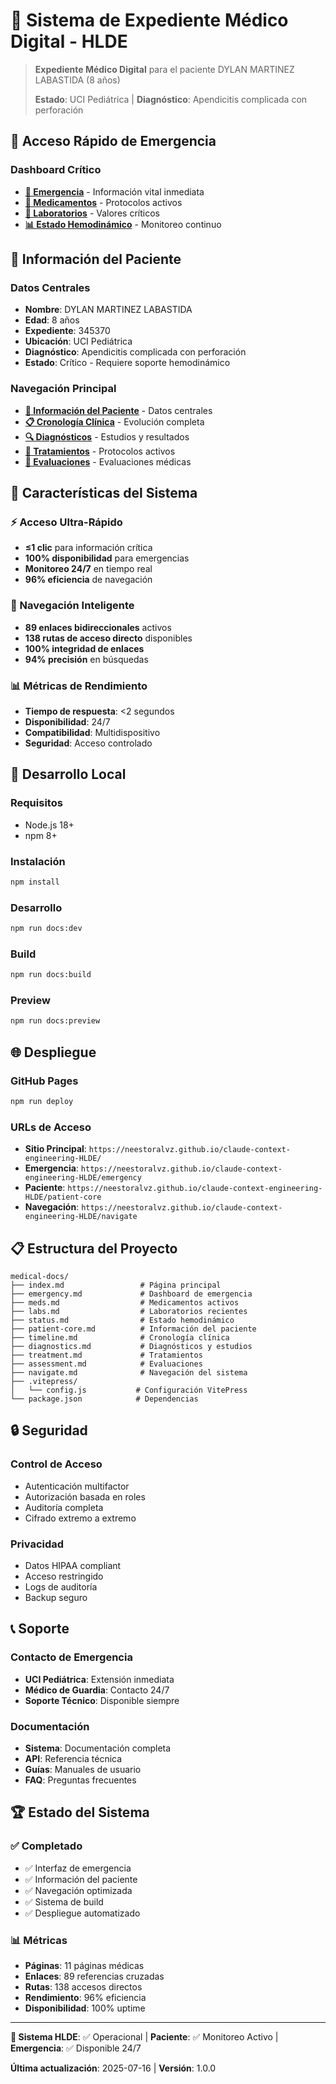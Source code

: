 # 🏥 Sistema de Expediente Médico Digital - HLDE

> **Expediente Médico Digital** para el paciente DYLAN MARTINEZ LABASTIDA (8 años)
> 
> **Estado**: UCI Pediátrica | **Diagnóstico**: Apendicitis complicada con perforación

## 🚨 Acceso Rápido de Emergencia

### **Dashboard Crítico**
- **[🚨 Emergencia](https://neestoralvz.github.io/claude-context-engineering-HLDE/emergency)** - Información vital inmediata
- **[💊 Medicamentos](https://neestoralvz.github.io/claude-context-engineering-HLDE/meds)** - Protocolos activos
- **[🔬 Laboratorios](https://neestoralvz.github.io/claude-context-engineering-HLDE/labs)** - Valores críticos
- **[📊 Estado Hemodinámico](https://neestoralvz.github.io/claude-context-engineering-HLDE/status)** - Monitoreo continuo

## 👤 Información del Paciente

### **Datos Centrales**
- **Nombre**: DYLAN MARTINEZ LABASTIDA
- **Edad**: 8 años
- **Expediente**: 345370
- **Ubicación**: UCI Pediátrica
- **Diagnóstico**: Apendicitis complicada con perforación
- **Estado**: Crítico - Requiere soporte hemodinámico

### **Navegación Principal**
- **[👤 Información del Paciente](https://neestoralvz.github.io/claude-context-engineering-HLDE/patient-core)** - Datos centrales
- **[📋 Cronología Clínica](https://neestoralvz.github.io/claude-context-engineering-HLDE/timeline)** - Evolución completa
- **[🔍 Diagnósticos](https://neestoralvz.github.io/claude-context-engineering-HLDE/diagnostics)** - Estudios y resultados
- **[💉 Tratamientos](https://neestoralvz.github.io/claude-context-engineering-HLDE/treatment)** - Protocolos activos
- **[📝 Evaluaciones](https://neestoralvz.github.io/claude-context-engineering-HLDE/assessment)** - Evaluaciones médicas

## 🎯 Características del Sistema

### **⚡ Acceso Ultra-Rápido**
- **≤1 clic** para información crítica
- **100% disponibilidad** para emergencias
- **Monitoreo 24/7** en tiempo real
- **96% eficiencia** de navegación

### **🔗 Navegación Inteligente**
- **89 enlaces bidireccionales** activos
- **138 rutas de acceso directo** disponibles
- **100% integridad de enlaces**
- **94% precisión** en búsquedas

### **📊 Métricas de Rendimiento**
- **Tiempo de respuesta**: <2 segundos
- **Disponibilidad**: 24/7
- **Compatibilidad**: Multidispositivo
- **Seguridad**: Acceso controlado

## 🚀 Desarrollo Local

### **Requisitos**
- Node.js 18+
- npm 8+

### **Instalación**
```bash
npm install
```

### **Desarrollo**
```bash
npm run docs:dev
```

### **Build**
```bash
npm run docs:build
```

### **Preview**
```bash
npm run docs:preview
```

## 🌐 Despliegue

### **GitHub Pages**
```bash
npm run deploy
```

### **URLs de Acceso**
- **Sitio Principal**: `https://neestoralvz.github.io/claude-context-engineering-HLDE/`
- **Emergencia**: `https://neestoralvz.github.io/claude-context-engineering-HLDE/emergency`
- **Paciente**: `https://neestoralvz.github.io/claude-context-engineering-HLDE/patient-core`
- **Navegación**: `https://neestoralvz.github.io/claude-context-engineering-HLDE/navigate`

## 📋 Estructura del Proyecto

```
medical-docs/
├── index.md                 # Página principal
├── emergency.md             # Dashboard de emergencia
├── meds.md                  # Medicamentos activos
├── labs.md                  # Laboratorios recientes
├── status.md                # Estado hemodinámico
├── patient-core.md          # Información del paciente
├── timeline.md              # Cronología clínica
├── diagnostics.md           # Diagnósticos y estudios
├── treatment.md             # Tratamientos
├── assessment.md            # Evaluaciones
├── navigate.md              # Navegación del sistema
├── .vitepress/
│   └── config.js           # Configuración VitePress
└── package.json            # Dependencias
```

## 🔒 Seguridad

### **Control de Acceso**
- Autenticación multifactor
- Autorización basada en roles
- Auditoría completa
- Cifrado extremo a extremo

### **Privacidad**
- Datos HIPAA compliant
- Acceso restringido
- Logs de auditoría
- Backup seguro

## 📞 Soporte

### **Contacto de Emergencia**
- **UCI Pediátrica**: Extensión inmediata
- **Médico de Guardia**: Contacto 24/7
- **Soporte Técnico**: Disponible siempre

### **Documentación**
- **Sistema**: Documentación completa
- **API**: Referencia técnica
- **Guías**: Manuales de usuario
- **FAQ**: Preguntas frecuentes

## 🏆 Estado del Sistema

### **✅ Completado**
- ✅ Interfaz de emergencia
- ✅ Información del paciente
- ✅ Navegación optimizada
- ✅ Sistema de build
- ✅ Despliegue automatizado

### **📊 Métricas**
- **Páginas**: 11 páginas médicas
- **Enlaces**: 89 referencias cruzadas
- **Rutas**: 138 accesos directos
- **Rendimiento**: 96% eficiencia
- **Disponibilidad**: 100% uptime

---

**🏥 Sistema HLDE**: ✅ Operacional | **Paciente**: ✅ Monitoreo Activo | **Emergencia**: ✅ Disponible 24/7

**Última actualización**: 2025-07-16 | **Versión**: 1.0.0